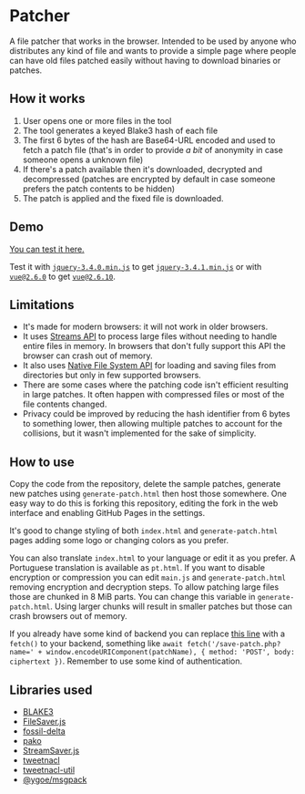 # Patcher

A file patcher that works in the browser. Intended to be used by anyone who distributes any kind of file and wants to provide a simple page where people can have old files patched easily without having to download binaries or patches.

## How it works

1. User opens one or more files in the tool
1. The tool generates a keyed Blake3 hash of each file
1. The first 6 bytes of the hash are Base64-URL encoded and used to fetch a patch file (that's in order to provide *a bit* of anonymity in case someone opens a unknown file)
1. If there's a patch available then it's downloaded, decrypted and decompressed (patches are encrypted by default in case someone prefers the patch contents to be hidden)
1. The patch is applied and the fixed file is downloaded.

## Demo

[You can test it here.](https://qgustavor.github.io/patcher/)

Test it with [`jquery-3.4.0.min.js`](https://code.jquery.com/jquery-3.4.0.min.js) to get [`jquery-3.4.1.min.js`](https://code.jquery.com/jquery-3.4.1.min.js) or with [`vue@2.6.0`](https://unpkg.com/vue@2.6.0/dist/vue.min.js) to get [`vue@2.6.10`](https://unpkg.com/vue@2.6.10/dist/vue.min.js).

## Limitations

- It's made for modern browsers: it will not work in older browsers.
- It uses [Streams API](https://developer.mozilla.org/en-US/docs/Web/API/Streams_API) to process large files without needing to handle entire files in memory. In browsers that don't fully support this API the browser can crash out of memory.
- It also uses [Native File System API](https://github.com/WICG/native-file-system) for loading and saving files from directories but only in few supported browsers.
- There are some cases where the patching code isn't efficient resulting in large patches. It often happen with compressed files or most of the file contents changed.
- Privacy could be improved by reducing the hash identifier from 6 bytes to something lower, then allowing multiple patches to account for the collisions, but it wasn't implemented for the sake of simplicity.

## How to use

Copy the code from the repository, delete the sample patches, generate new patches using `generate-patch.html` then host those somewhere. One easy way to do this is forking this repository, editing the fork in the web interface and enabling GitHub Pages in the settings.

It's good to change styling of both `index.html` and `generate-patch.html` pages adding some logo or changing colors as you prefer.

You can also translate `index.html` to your language or edit it as you prefer. A Portuguese translation is available as `pt.html`. If you want to disable encryption or compression you can edit `main.js` and `generate-patch.html` removing encryption and decryption steps. To allow patching large files those are chunked in 8 MiB parts. You can change this variable in `generate-patch.html`. Using larger chunks will result in smaller patches but those can crash browsers out of memory.

If you already have some kind of backend you can replace [this line](https://github.com/qgustavor/patcher/blob/8050733f690031b6079d9fbbe7ab551b4d6d5ddf/generate-patch.html#L146) with a `fetch()` to your backend, something like `await fetch('/save-patch.php?name=' + window.encodeURIComponent(patchName), { method: 'POST', body: ciphertext })`. Remember to use some kind of authentication.

## Libraries used

- [BLAKE3](https://github.com/connor4312/blake3/)
- [FileSaver.js](https://github.com/eligrey/FileSaver.js/)
- [fossil-delta](https://github.com/dchest/fossil-delta-js)
- [pako](https://github.com/nodeca/pako)
- [StreamSaver.js](https://github.com/jimmywarting/StreamSaver.js)
- [tweetnacl](https://github.com/dchest/tweetnacl-js)
- [tweetnacl-util](https://github.com/dchest/tweetnacl-util-js)
- [@ygoe/msgpack](https://github.com/ygoe/msgpack.js)
